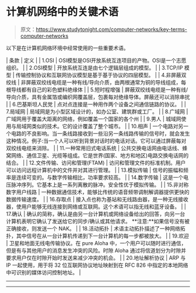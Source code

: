 # 计算机网络中的关键术语

> 原文：<https://www.studytonight.com/computer-networks/key-terms-computer-networks>

以下是在计算机网络环境中经常使用的一些重要术语。

| 条款 | 定义 |
| 1.OSI | OSI模型是OSI开放系统互连项目的产物。OSI是一个志愿组织。 |
| 2.OSI模型 | 开放系统互连是由七个逻辑层组成的模型。 |
| 3.TCP/IP 模型 | 传输控制协议和互联网协议模型是基于基于协议的四层模型。 |
| 4.非屏蔽双绞线 | 非屏蔽双绞线电缆是一种有线/导向介质，由两根通常为铜的导线组成，每根导线都有自己的彩色塑料绝缘体 |
| 5.短时程增强 | 屏蔽双绞线电缆是一种有线/导向介质，具有金属箔或编织网覆盖层，包裹每对绝缘导体。屏蔽还可以消除串扰 |
| 6.巴基斯坦人民党 | 点对点连接是一种用作两个设备之间通信链路的协议。 |
| 7.局域网 | 局域网是为小型区域设计的，如办公室、建筑群或工厂。 |
| 8.广域网 | 广域网用于覆盖大距离的网络，例如覆盖一个国家的各个州 |
| 9.男人 | 城域网使用与局域网类似的技术。它的设计覆盖了整个城市。 |
| 10.相声 | 一个电路对另一个电路的不良影响。当一条线路接收到一些沿另一条线路传输的信号时，就会发生这种情况。例子:当一个人可以听到背景对话时的电话对话。它可以通过屏蔽每对双绞线电缆来消除。 |
| 11.一种常用旧式电话系统 | 公共交换电话网由电话线、蜂窝网络、通信卫星、光缆等组成。它是世界(国家、地方和地区)电路交换电话网的结合。 |
| 12.文件传输、访问和管理(FTAM) | 访问和管理文件的标准机制。用户可以访问远程计算机中的文件并对其进行管理。 |
| 13.模拟传输 | 信号的振幅和频率是连续可变的。与数字传输相比，功率要求较高。 |
| 14.数字传输 | 这是一个电压脉冲序列。它基本上是一系列离散的脉冲。安全性优于模拟传输。 |
| 15.非对称数字用户线路 | 一种数据通信技术，能够比传统的语音频带调制解调器提供更快的数据传输速度。 |
| 16.存取点 | 接入点也称为基站和无线路由器，是一种无线接收器，使用户能够无线连接到网络或互联网。这个术语可以指无线和蓝牙设备。 |
| 17.确认 | 确认的简称，确认是由另一台计算机或网络设备给出的回答，向另一台计算机表明它确认了发送给它的同步/确认或其他请求。
**注意:**如果信号没有被正确接收，则发送一个 NAK。 |
| 18.活动拓扑 | 术语主动拓扑描述了一种网络拓扑，其中信号在从一台计算机传递到下一台计算机的每一步都被放大。 |
| 19.欢迎 | 卫星和地面无线电传输协议。在 pure Aloha 中，一个用户可以随时进行通信，但是有与其他用户的消息发生冲突的风险。时隙 Aloha 通过将信道划分为时隙并要求用户仅在时隙开始时发送来减少冲突的机会。 |
| 20.地址解析协议 | ARP 与 IP 一起使用，用于将 32 位互联网协议地址映射到在 RFC 826 中指定的本地网络中可识别的媒体访问控制地址。 |

* * *

* * *